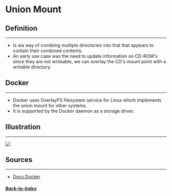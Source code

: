 # Union Mount

## Definition
---
- Is wa way of comibing multiple directories into that that appears to contain their combined contents.
- An early use case was the need to update information on CD-ROM's since they are not writeable, we can overlay the CD's mount point with a writable directory.

## Docker
---
- Docker uses OverlayFS filesystem service for Linux which implements the union mount for other systems. 
- It is supported by the Docker daemon as a storage driver.

## Illustration
---
![](https://hostineer.com/images/elastic/filesystem.png)

## Sources
---
- [Docs.Docker](https://docs.docker.com/glossary/)

##### [Back-to-Index](../../00-Index.md)